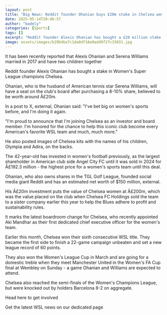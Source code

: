 ```yaml
---
layout: post
title: "Big News: Reddit founder Ohanian buys £20m stake in Chelsea women"
date: 2025-05-14T20:46:57
author: "badely"
categories: [Sports]
tags: []
excerpt: "Reddit founder Alexis Ohanian has bought a £20 million stake in Women's Super League champions Chelsea."
image: assets/images/b29b4ba7c1da8df16e0add9f27c33831.jpg
---
```


It has been recently reported that Alexis Ohanian and Serena Williams married in 2017 and have two children together

Reddit founder Alexis Ohanian has bought a stake in Women's Super League champions Chelsea.

Ohanian, who is the husband of American tennis star Serena Williams, will have a seat on the club's board after purchasing a 8-10% share, believed to be worth around Â£20m. 

In a post to X, external, Ohanian said: "I've bet big on women's sports before, and I'm doing it again.

"I'm proud to announce that I'm joining Chelsea as an investor and board member. I'm honored for the chance to help this iconic club become every American's favorite WSL team and much, much more."

He also posted images of Chelsea kits with the names of his children, Olympia and Adira, on the backs.

The 42-year-old has invested in women's football previously, as the largest shareholder in American club side Angel City FC until it was sold in 2024 for Â£192.3 million - the highest price for a women's sports team until this deal.

Ohanian, who also owns shares in the TGL Golf League, founded social media giant Reddit and has an estimated net worth of $150 million, external.

His Â£20m investment puts the value of Chelsea women at Â£200m, which was the value placed on the club when Chelsea FC Holdings sold the team to a sister company earlier this year to help the Blues adhere to profit and sustainability rules.

It marks the latest boardroom change for Chelsea, who recently appointed Aki Mandhar as their first dedicated chief executive officer for the women's team.

Earlier this month, Chelsea won their sixth consecutive WSL title. They became the first side to finish a 22-game campaign unbeaten and set a new league record of 60 points.

They also won the Women's League Cup in March and are going for a domestic treble when they meet Manchester United in the Women's FA Cup final at Wembley on Sunday - a game Ohanian and Williams are expected to attend.

Chelsea also reached the semi-finals of the Women's Champions League, but were knocked out by holders Barcelona 8-2 on aggregate.

Head here to get involved

Get the latest WSL news on our dedicated page

